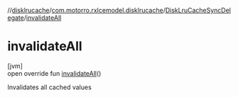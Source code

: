 //[disklrucache](../../../index.md)/[com.motorro.rxlcemodel.disklrucache](../index.md)/[DiskLruCacheSyncDelegate](index.md)/[invalidateAll](invalidate-all.md)

# invalidateAll

[jvm]\
open override fun [invalidateAll](invalidate-all.md)()

Invalidates all cached values
